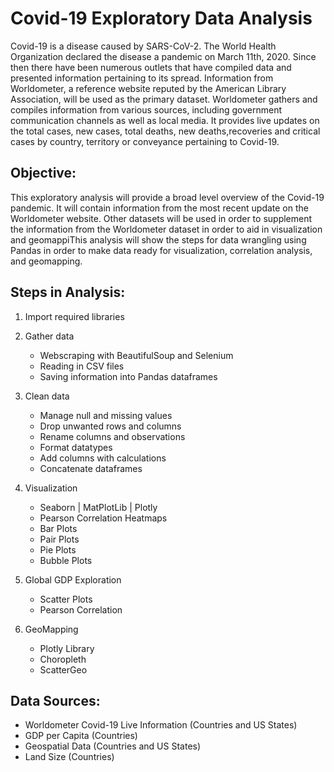 # Covid-19 Exploratory Data Analysis

Covid-19 is a disease caused by SARS-CoV-2. The World Health Organization declared the disease a pandemic on March 11th, 2020. Since then there have been numerous outlets that have compiled data and presented information pertaining to its spread. Information from Worldometer, a reference website reputed by the American Library Association, will be used as the primary dataset. Worldometer gathers and compiles information from various sources, including government communication channels as well as local media. It provides live updates on the total cases, new cases, total deaths, new deaths,recoveries and critical cases by country, territory or conveyance pertaining to Covid-19.

## Objective:
This exploratory analysis will provide a broad level overview of the Covid-19 pandemic. It will contain information from the most recent update on the Worldometer website. Other datasets will be used in order to supplement the information from the Worldometer dataset in order to aid in visualization and geomappiThis analysis will show the steps for data wrangling using Pandas in order to make data ready for visualization, correlation analysis, and geomapping.

## Steps in Analysis:
1. Import required libraries

2. Gather data

	- Webscraping with BeautifulSoup and Selenium
	- Reading in CSV files
	- Saving information into Pandas dataframes

3. Clean data

	- Manage null and missing values
	- Drop unwanted rows and columns
	- Rename columns and observations
	- Format datatypes
	- Add columns with calculations
	- Concatenate dataframes

4. Visualization

	- Seaborn | MatPlotLib | Plotly
	- Pearson Correlation Heatmaps
	- Bar Plots
	- Pair Plots
	- Pie Plots
	- Bubble Plots

5. Global GDP Exploration

	- Scatter Plots
	- Pearson Correlation

6. GeoMapping

	- Plotly Library
	- Choropleth
	- ScatterGeo

## Data Sources:
- Worldometer Covid-19 Live Information (Countries and US States)
- GDP per Capita (Countries)
- Geospatial Data (Countries and US States)
- Land Size (Countries)
